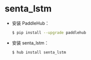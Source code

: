 # senta_lstm
* 安装 PaddleHub：

    ```bash
    $ pip install --upgrade paddlehub
    ```

* 安装 senta_lstm：

    ```bash
    $ hub install senta_lstm
    ```
